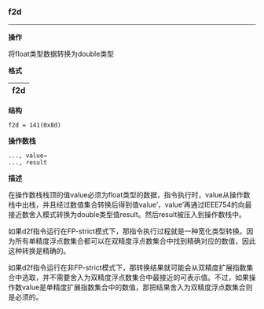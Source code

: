### f2d

----

**操作**

将float类型数据转换为double类型

**格式**

|f2d|
|--------:|

**结构**
```
f2d = 141(0x8d)
```

**操作数栈**
```
..., value→
..., result
```

**描述**

在操作数栈栈顶的值value必须为float类型的数据，指令执行时，value从操作数栈中出栈，并且经过数值集合转换后得到值value’，value’再通过IEEE754的向最接近数舍入模式转换为double类型值result。然后result被压入到操作数栈中。

如果d2f指令运行在FP-strict模式下，那指令执行过程就是一种宽化类型转换。因为所有单精度浮点数集合都可以在双精度浮点数集合中找到精确对应的数值，因此这种转换是精确的。

如果d2f指令运行在非FP-strict模式下，那转换结果就可能会从双精度扩展指数集合中选取，并不需要舍入为双精度浮点数集合中最接近的可表示值。不过，如果操作数value是单精度扩展指数集合中的数值，那把结果舍入为双精度浮点数集合则是必须的。
